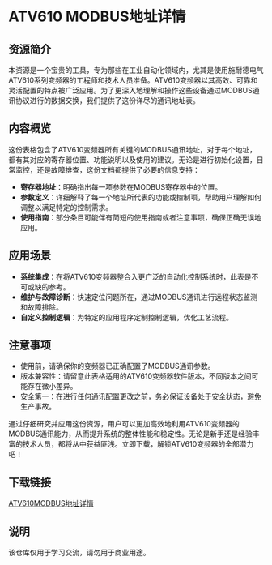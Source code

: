 # ATV610 MODBUS地址详情

## 资源简介

本资源是一个宝贵的工具，专为那些在工业自动化领域内，尤其是使用施耐德电气ATV610系列变频器的工程师和技术人员准备。ATV610变频器以其高效、可靠和灵活配置的特点被广泛应用。为了更深入地理解和操作这些设备通过MODBUS通讯协议进行的数据交换，我们提供了这份详尽的通讯地址表。

## 内容概览

这份表格包含了ATV610变频器所有关键的MODBUS通讯地址，对于每个地址，都有其对应的寄存器位置、功能说明以及使用的建议。无论是进行初始化设置，日常监控，还是故障排查，这份文档都提供了必要的信息支持：

- **寄存器地址**：明确指出每一项参数在MODBUS寄存器中的位置。
- **参数定义**：详细解释了每一个地址所代表的功能或控制项，帮助用户理解如何调整以满足特定的控制需求。
- **使用指南**：部分条目可能伴有简短的使用指南或者注意事项，确保正确无误地应用。

## 应用场景

- **系统集成**：在将ATV610变频器整合入更广泛的自动化控制系统时，此表是不可或缺的参考。
- **维护与故障诊断**：快速定位问题所在，通过MODBUS通讯进行远程状态监测和故障排除。
- **自定义控制逻辑**：为特定的应用程序定制控制逻辑，优化工艺流程。

## 注意事项

- 使用前，请确保你的变频器已正确配置了MODBUS通讯参数。
- 版本兼容性：请留意此表格适用的ATV610变频器软件版本，不同版本之间可能存在微小差异。
- 安全第一：在进行任何通讯配置更改之前，务必保证设备处于安全状态，避免生产事故。

通过仔细研究并应用这份资源，用户可以更加高效地利用ATV610变频器的MODBUS通讯能力，从而提升系统的整体性能和稳定性。无论是新手还是经验丰富的技术人员，都将从中获益匪浅。立即下载，解锁ATV610变频器的全部潜力吧！

## 下载链接
[ATV610MODBUS地址详情](https://pan.quark.cn/s/d12f0ba73203)

## 说明

该仓库仅用于学习交流，请勿用于商业用途。
